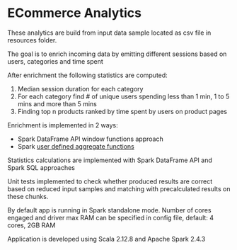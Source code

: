 ECommerce Analytics
===================

These analytics are build from input data sample located as csv file in resources folder.

The goal is to enrich incoming data by emitting different sessions based on users, categories and time spent

After enrichment the following statistics are computed:

1) Median session duration for each category
2) For each category find # of unique users spending less than 1 min, 1 to 5 mins and more than 5 mins
3) Finding top n products ranked by time spent by users on product pages

Enrichment is implemented in 2 ways:
* Spark DataFrame API window functions approach
* Spark [user defined aggregate functions](https://spark.apache.org/docs/latest/api/java/org/apache/spark/sql/expressions/UserDefinedAggregateFunction.html)

Statistics calculations are implemented with Spark DataFrame API and Spark SQL approaches

Unit tests implemented to check whether produced results are correct based on
reduced input samples and matching with precalculated results on these chunks.

By default app is running in Spark standalone mode. Number of cores engaged and driver max RAM can be specified in
config file, default: 4 cores, 2GB RAM

Application is developed using Scala 2.12.8 and Apache Spark 2.4.3